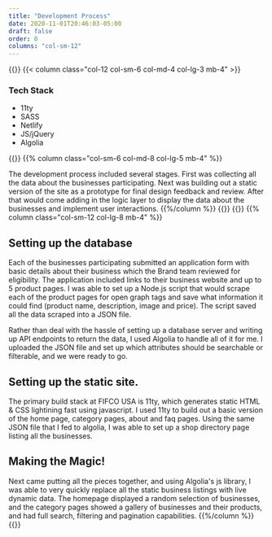 ```yaml
---
title: "Development Process"
date: 2020-11-01T20:46:03-05:00
draft: false
order: 0
columns: "col-sm-12"
---
```

{{<row>}}
{{< column class="col-12 col-sm-6 col-md-4 col-lg-3 mb-4" >}}
<div class="text-light bg-info mb-4 p-3">
<h3 class="mb-1 mt-2 font-weight-bolder">Tech Stack</h3>
<ul>
<li class="mb-1">11ty</li>
<li class="mb-1">SASS</li>
<li class="mb-1">Netlify</li>
<li class="mb-1">JS/jQuery</li>
<li class="mb-1">Algolia</li>
</ul>
</div>
{{</column >}}
{{% column class="col-sm-6 col-md-8 col-lg-5 mb-4" %}}

The development process included several stages. First was collecting all the data about the businesses participating. Next was building out a static version of the site as a prototype for final design feedback and review. After that would come adding in the logic layer to display the data about the businesses and implement user interactions.
{{%/column %}}
{{</row>}}
{{<row>}}
{{% column class="col-sm-12  col-lg-8 mb-4" %}}

## Setting up the database
Each of the businesses participating submitted an application form with basic details about their business which the Brand team reviewed for eligibility. The application included links to their business website and up to 5 product pages. I was able to set up a Node.js script that would scrape each of the product pages for open graph tags and save what information it could find (product name, description, image and price). The script saved all the data scraped into a JSON file. 

Rather than deal with the hassle of setting up a database server and writing up API endpoints  to return the data, I used Algolia to handle all of it for me. I uploaded the JSON file and set up which attributes should be searchable or filterable, and we were ready to go.

## Setting up the static site.
The primary build stack at FIFCO USA is 11ty, which generates static HTML & CSS lightining fast using javascript. I used 11ty to build out a basic version of the home page, category pages, about and faq pages. Using the same JSON file that I fed to algolia, I was able to set up a shop directory page listing all the businesses.

## Making the Magic!
Next came putting all the pieces together, and using Algolia's js library, I was able to very quickly replace all the static business listings with live dynamic data. The homepage displayed a random selection of businesses, and the category pages showed a gallery of businesses and their products, and had full search, filtering and pagination capabilities. 
{{%/column %}}
{{</row>}}
